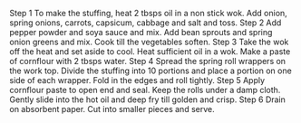 Step 1
To make the stuffing, heat 2 tbsps oil in a non stick wok. Add onion, spring onions, carrots, capsicum, cabbage and salt and toss.
Step 2
Add pepper powder and soya sauce and mix. Add bean sprouts and spring onion greens and mix. Cook till the vegetables soften.
Step 3
Take the wok off the heat and set aside to cool. Heat sufficient oil in a wok. Make a paste of cornflour with 2 tbsps water.
Step 4
Spread the spring roll wrappers on the work top. Divide the stuffing into 10 portions and place a portion on one side of each wrapper. Fold in the edges and roll tightly.
Step 5
Apply cornflour paste to open end and seal. Keep the rolls under a damp cloth. Gently slide into the hot oil and deep fry till golden and crisp.
Step 6
Drain on absorbent paper. Cut into smaller pieces and serve.